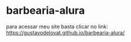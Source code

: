 # barbearia-alura

para acessar meu site basta clicar no link: https://gustavodelovat.github.io/barbearia-alura/
